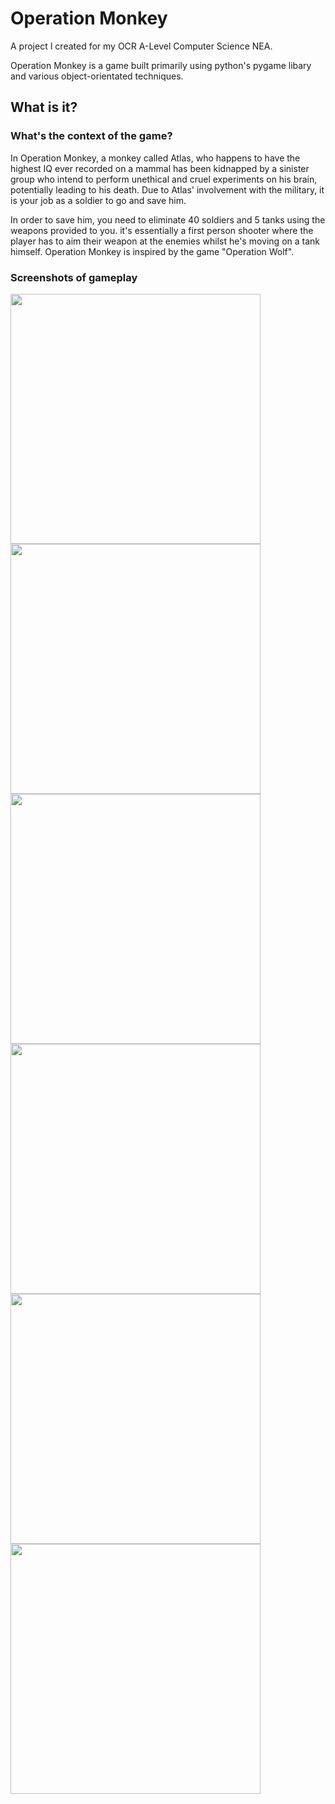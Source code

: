 # Operation Monkey
A project I created for my OCR A-Level Computer Science NEA.

Operation Monkey is a game built primarily using python's pygame libary and various object-orientated techniques.

## What is it?
### What's the context of the game?
In Operation Monkey, a monkey called Atlas, who happens to have the highest IQ ever recorded on a mammal has been kidnapped by a sinister group who intend to perform unethical and cruel experiments on his brain, potentially leading to his death. Due to Atlas' involvement with the military, it is your job as a soldier to go and save him.

In order to save him, you need to eliminate 40 soldiers and 5 tanks using the weapons provided to you. it's essentially a first person shooter where the player has to aim their weapon at the enemies whilst he's moving on a tank himself. Operation Monkey is inspired by the game "Operation Wolf".

### Screenshots of gameplay
<img src="https://github.com/user-attachments/assets/383e0f6e-2faa-43ee-be7a-aa13ad8717f9" width="400">
<img src="https://github.com/user-attachments/assets/b7a6f7cf-ebab-4257-8bbc-d085bd3b2cad" width="400">
<img src="https://github.com/user-attachments/assets/4b831c21-638e-4938-9e4f-40d22bf2a7b8" width="400">
<img src="https://github.com/user-attachments/assets/cb915b46-9f18-408d-99b7-a2dd09e0a704" width="400">
<img src="https://github.com/user-attachments/assets/4a53e7e9-5ff6-4f17-ad28-a59aec95ba4b" width="400">
<img src="https://github.com/user-attachments/assets/f3fa234c-0b97-4735-a977-a76a04c648ad" width="400">
